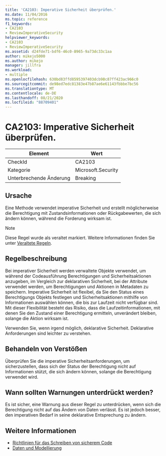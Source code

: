```yaml
---
title: 'CA2103: Imperative Sicherheit überprüfen.'
ms.date: 11/04/2016
ms.topic: reference
f1_keywords:
- CA2103
- ReviewImperativeSecurity
helpviewer_keywords:
- CA2103
- ReviewImperativeSecurity
ms.assetid: d24fde71-bdf6-46c0-8965-9a73dc33c1aa
author: mikejo5000
ms.author: mikejo
manager: jillfra
ms.workload:
- multiple
ms.openlocfilehash: 630bd83ffd8595397403dcb98c87ff423ac966c0
ms.sourcegitcommit: de98ed7edc81383e47b87ae6e61143fbbbe7bc56
ms.translationtype: MT
ms.contentlocale: de-DE
ms.lasthandoff: 08/21/2020
ms.locfileid: "88709401"
---
```

# <a name="ca2103-review-imperative-security"></a>CA2103: Imperative Sicherheit überprüfen.

|Element|Wert|
|-|-|
|CheckId|CA2103|
|Kategorie|Microsoft.Security|
|Unterbrechende Änderung|Breaking|

## <a name="cause"></a>Ursache
Eine Methode verwendet imperative Sicherheit und erstellt möglicherweise die Berechtigung mit Zustandsinformationen oder Rückgabewerten, die sich ändern können, während die Forderung wirksam ist.

> [!NOTE]
> Diese Regel wurde als veraltet markiert. Weitere Informationen finden Sie unter [Veraltete Regeln](fxcop-rule-port-status.md#deprecated-rules).

## <a name="rule-description"></a>Regelbeschreibung

Bei imperativer Sicherheit werden verwaltete Objekte verwendet, um während der Codeausführung Berechtigungen und Sicherheitsaktionen anzugeben, im Vergleich zur deklarativen Sicherheit, bei der Attribute verwendet werden, um Berechtigungen und Aktionen in Metadaten zu speichern. Imperative Sicherheit ist flexibel, da Sie den Status eines Berechtigungs Objekts festlegen und Sicherheitsaktionen mithilfe von Informationen auswählen können, die bis zur Laufzeit nicht verfügbar sind. Mit dieser Flexibilität besteht das Risiko, dass die Laufzeitinformationen, mit denen Sie den Zustand einer Berechtigung ermitteln, unverändert bleiben, solange die Aktion wirksam ist.

Verwenden Sie, wenn irgend möglich, deklarative Sicherheit. Deklarative Anforderungen sind leichter zu verstehen.

## <a name="how-to-fix-violations"></a>Behandeln von Verstößen

Überprüfen Sie die imperative Sicherheitsanforderungen, um sicherzustellen, dass sich der Status der Berechtigung nicht auf Informationen stützt, die sich ändern können, solange die Berechtigung verwendet wird.

## <a name="when-to-suppress-warnings"></a>Wann sollten Warnungen unterdrückt werden?

Es ist sicher, eine Warnung aus dieser Regel zu unterdrücken, wenn sich die Berechtigung nicht auf das Ändern von Daten verlässt. Es ist jedoch besser, den imperativen Bedarf in seine deklarative Entsprechung zu ändern.

## <a name="see-also"></a>Weitere Informationen

- [Richtlinien für das Schreiben von sicherem Code](/dotnet/standard/security/secure-coding-guidelines)
- [Daten und Modellierung](/dotnet/framework/data/index)
